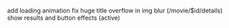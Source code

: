 add loading animation
fix huge title overflow in img blur (/movie/$id/details)
show results and button effects (active)